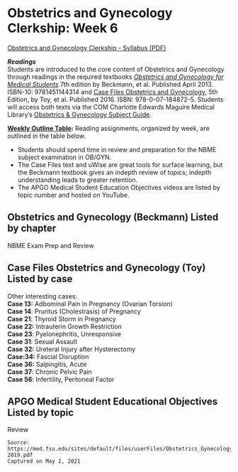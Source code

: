 # Obstetrics and Gynecology Clerkship: Week 6

[Obstetrics and Gynecology Clerkship - Syllabus (PDF)](/usmle/obgyn/Obstetrics_Gynecology_Syllabus_2018-2019.pdf)

**_Readings_**   
Students are introduced to the core content of Obstetrics and Gynecology through readings in the required textbooks _[Obstetrics and Gynecology for Medical Students](https://login.proxy.lib.fsu.edu/login?url=http://clerkship.lwwhealthlibrary.com/book.aspx?bookid=1527&rotationId=40993)_ 7th edition by Beckmann, et al. Published April 2013. ISBN-10: 9781451144314 and [Case Files Obstetrics and Gynecology](https://login.proxy.lib.fsu.edu/login?url=http://casefiles.mhmedical.com/CaseTOC.aspx?gbosContainerID=184&categoryID=40973), 5th Edition, by Toy, et al. Published 2016. ISBN: 978-0-07-184872-5. Students will access both texts via the COM Charlotte Edwards Maguire Medical Library’s [Obstetrics & Gynecology Subject Guide](https://med-fsu.libguides.com/Ob-Gyn).

**<u>Weekly Outline Table</u>:** Reading assignments, organized by week, are outlined in the table below.

* Students should spend time in review and preparation for the NBME subject examination in OB/GYN.
* The Case Files text and uWise are great tools for surface learning, but the Beckmann textbook gives an indepth review of topics; indepth understanding leads to greater retention.
* The APGO Medical Student Education Objectives videos are listed by topic number and hosted on YouTube. 

## Obstetrics and Gynecology (Beckmann) Listed by chapter

NBME Exam Prep and Review

## Case Files Obstetrics and Gynecology (Toy) Listed by case

Other interesting cases:   
**Case 13:** Adbominal Pain in Pregnancy (Ovarian Torsion)   
**Case 14**: Pruritus (Cholestrasis) of Pregnancy   
**Case 21**: Thyroid Storm in Pregnancy   
**Case 22:** Intrauterin Growth Restriction   
**Case 23**: Pyelonephritis, Unresponsive   
**Case 31**: Sexual Assault   
**Case 32:** Ureteral Injury after Hysterectomy   
**Case:34:** Fascial Disruption   
**Case 36:** Salpingitis, Acute   
**Case 37**: Chronic Pelvic Pain   
**Case 56**: Infertility, Peritoneal Factor

## APGO Medical Student Educational Objectives Listed by topic

Review

```
Source:
https://med.fsu.edu/sites/default/files/userFiles/Obstetrics_Gynecology_Syllabus_2018-2019.pdf
Captured on May 2, 2021
```
